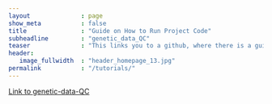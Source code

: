 ```yaml
---
layout              : page
show_meta           : false
title               : "Guide on How to Run Project Code"
subheadline         : "genetic_data_QC"
teaser              : "This links you to a github, where there is a guide to an example project for you to explain how to run project code."
header:
   image_fullwidth  : "header_homepage_13.jpg"
permalink           : "/tutorials/"
---
```


[Link to genetic-data-QC][1]





[1]: https://github.com/acostauribe/genetic-data-QC
